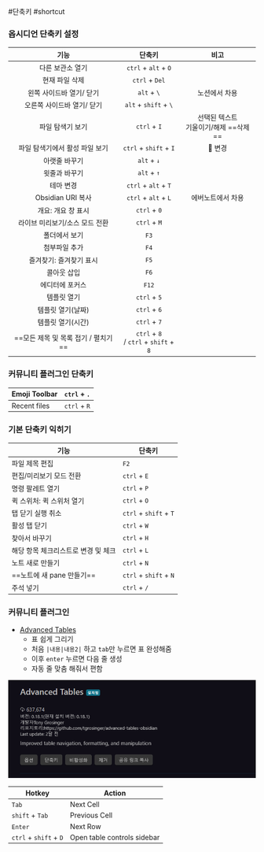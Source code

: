 #단축키 #shortcut 

### 옵시디언 단축키 설정
|                    기능                     |                단축키                 |                 비고                 |
|:-------------------------------------------:|:-------------------------------------:|:------------------------------------:|
|              다른 보관소 열기               |         `ctrl` + `alt` + `O`          |                                      |
|               현재 파일 삭제                |            `ctrl` + `Del`             |                                      |
|          왼쪽 사이드바 열기/ 닫기           |              `alt` + `\`              |            노션에서 차용             |
|         오른쪽 사이드바 열기/ 닫기          |         `alt` + `shift` + `\`         |                                      |
|        파일 탐색기 보기        |             `ctrl` + `I`              | 선택된 텍스트 <br>기울이기/해제 ==삭제== |
| 파일 탐색기에서 활성 파일 보기 |        `ctrl` + `shift` + `I`         |               📌 변경                |
|                아랫줄 바꾸기                |              `alt` + `↓`              |                                      |
|                윗줄과 바꾸기                |              `alt` + `↑`              |                                      |
|                  테마 변경                  |         `ctrl` + `alt` + `T`          |                                      |
|              Obsidian URI 복사              |         `ctrl` + `alt` + `L`          |          에버노트에서 차용           |
|             개요: 개요 창 표시              |             `ctrl` + `0`              |                                      |
|       라이브 미리보기/소스 모드 전환        |             `ctrl` + `M`              |                                      |
|                폴더에서 보기                |                 `F3`                  |                                      |
|                첨부파일 추가                |                 `F4`                  |                                      |
|           즐겨찾기: 즐겨찾기 표시           |                 `F5`                  |                                      |
|                 콜아웃 삽입                 |                 `F6`                  |                                      |
|               에디터에 포커스               |                 `F12`                 |                                      |
|                 템플릿 열기                 |             `ctrl` + `5`              |                                      |
|              템플릿 열기(날짜)              |             `ctrl` + `6`              |                                      |
|              템플릿 열기(시간)              |             `ctrl` + `7`              |                                      |
|       ==모든 제목 및 목록 접기 / 펼치기==       | `ctrl` + `8` <br>/ `ctrl` + `shift` + `8` |                                      |


### 커뮤니티 플러그인 단축키
| Emoji Toolbar | `ctrl` + `.` |
| ------------- | ------------ |
| Recent files   | `ctrl` + `R`     |


### 기본 단축키 익히기
| 기능                                | 단축키                 |
| ----------------------------------- | ---------------------- |
| 파일 제목 편집                      | `F2`                   |
| 편집/미리보기 모드 전환             | `ctrl` + `E`           |
| 명령 팔레트 열기                    | `ctrl` + `P`           |
| 퀵 스위처: 퀵 스위처 열기           | `ctrl` + `O`           |
| 탭 닫기 실행 취소                   | `ctrl` + `shift` + `T` |
| 활성 탭 닫기                        | `ctrl` + `W`           |
| 찾아서 바꾸기                       | `ctrl` + `H`           |
| 해당 항목 체크리스트로 변경 및 체크 | `ctrl` + `L`           |
| 노트 새로 만들기                    | `ctrl` + `N`           |
| ==노트에 새 pane 만들기==              | `ctrl` + `shift` + `N` |
| 주석 넣기     | `ctrl` + `/`       |


### 커뮤니티 플러그인

-   [Advanced Tables](obsidian://show-plugin?id=table-editor-obsidian) 
    - 표 쉽게 그리기
    - 처음 `|내용|내용2|` 하고 `tab`만 누르면 표 완성해줌
    - 이후 `enter` 누르면 다음 줄 생성
    - 자동 줄 맞춤 해줘서 편함

![](../assets/image-20230217163551003.png)

| Hotkey                 | Action                      |
| ---------------------- | --------------------------- |
| `Tab`                  | Next Cell                   |
| ``shift`` + `Tab`        | Previous Cell               |
| `Enter`                | Next Row                    |
| ``ctrl`` + ``shift`` + `D` | Open table controls sidebar |
 
